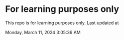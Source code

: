 # For learning purposes only
This repo is for learning purposes only.
Last updated at

Monday, March 11, 2024 3:05:36 AM

